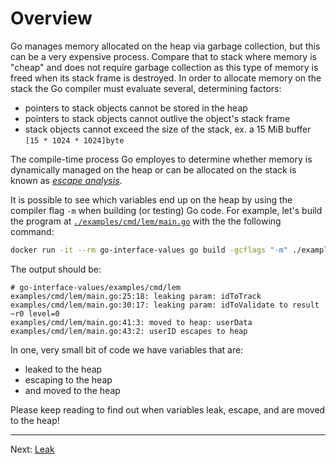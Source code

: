 # Overview

Go manages memory allocated on the heap via garbage collection, but this can be a very expensive process. Compare that to stack where memory is "cheap" and does not require garbage collection as this type of memory is freed when its stack frame is destroyed. In order to allocate memory on the stack the Go compiler must evaluate several, determining factors:

* pointers to stack objects cannot be stored in the heap
* pointers to stack objects cannot outlive the object's stack frame
* stack objects cannot exceed the size of the stack, ex. a 15 MiB buffer `[15 * 1024 * 1024]byte`

The compile-time process Go employes to determine whether memory is dynamically managed on the heap or can be allocated on the stack is known as [_escape analysis_](https://github.com/golang/go/blob/master/src/cmd/compile/internal/escape/escape.go).

It is possible to see which variables end up on the heap by using the compiler flag `-m` when building (or testing) Go code. For example, let's build the program at [`./examples/cmd/lem/main.go`](../../examples/cmd/lem/main.go) with the the following command:

```bash
docker run -it --rm go-interface-values go build -gcflags "-m" ./examples/cmd/lem
```

The output should be:

```
# go-interface-values/examples/cmd/lem
examples/cmd/lem/main.go:25:18: leaking param: idToTrack
examples/cmd/lem/main.go:30:17: leaking param: idToValidate to result ~r0 level=0
examples/cmd/lem/main.go:41:3: moved to heap: userData
examples/cmd/lem/main.go:43:2: userID escapes to heap
```

In one, very small bit of code we have variables that are:

* leaked to the heap
* escaping to the heap
* and moved to the heap

Please keep reading to find out when variables leak, escape, and are moved to the heap!

---

Next: [Leak](./02-leak.md)
